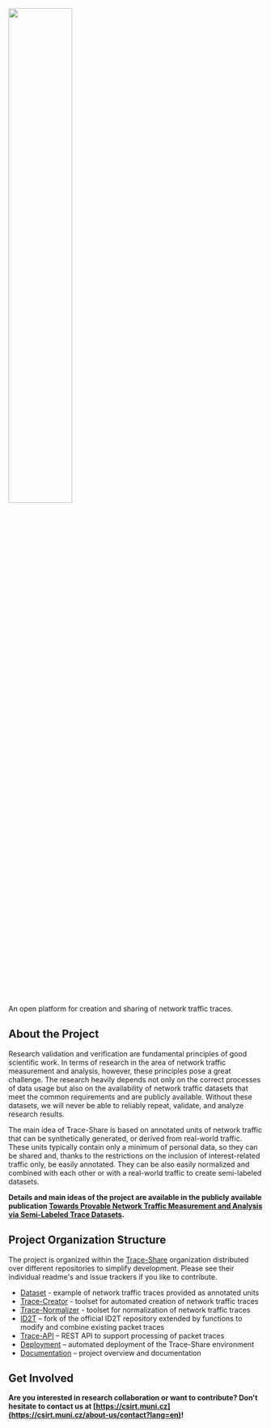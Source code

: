 <img src="https://is.muni.cz/www/325314/logo.png" width="50%"/>

An open platform for creation and sharing of network traffic traces.


## About the Project

Research validation and verification are fundamental principles of good scientific work. In terms of research in the area of network traffic measurement and analysis, however, these principles pose a great challenge. The research heavily depends not only on the correct processes of data usage but also on the availability of network traffic datasets that meet the common requirements and are publicly available. Without these datasets, we will never be able to reliably repeat, validate, and analyze research results.

The main idea of Trace-Share is based on annotated units of network traffic that can be synthetically generated, or derived from real-world traffic. These units typically contain only a minimum of personal data, so they can be shared and, thanks to the restrictions on the inclusion of interest-related traffic only, be easily annotated. They can be also easily normalized and combined with each other or with a real-world traffic to create semi-labeled datasets.

**Details and main ideas of the project are available in the publicly available publication [Towards Provable Network Traffic Measurement and Analysis via Semi-Labeled Trace Datasets](https://doi.org/10.23919/TMA.2018.8506498).**


## Project Organization Structure

The project is organized within the [Trace-Share](https://github.com/Trace-Share) organization distributed over different repositories to simplify development. Please see their individual readme's and issue trackers if you like to contribute.

- [Dataset](https://github.com/Trace-Share/Dataset) - example of network traffic traces provided as annotated units
- [Trace-Creator](https://github.com/Trace-Share/Trace-Creator) - toolset for automated creation of network traffic traces
- [Trace-Normalizer](https://github.com/Trace-Share/Trace-Normalizer) - toolset for normalization of network traffic traces
- [ID2T](https://github.com/Trace-Share/ID2T) – fork of the official ID2T repository extended by functions to modify and combine existing packet traces
- [Trace-API](https://github.com/Trace-Share/Trace-API) – REST API to support processing of packet traces
- [Deployment](https://github.com/Trace-Share/Deployment) – automated deployment of the Trace-Share environment
- [Documentation](https://github.com/Trace-Share/Documentation) – project overview and documentation 


## Get Involved

**Are you interested in research collaboration or want to contribute? Don't hesitate to contact us at [https://csirt.muni.cz](https://csirt.muni.cz/about-us/contact?lang=en)!**
